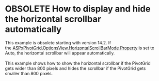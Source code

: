 # OBSOLETE  How to display and hide the horizontal scrollbar automatically


<p>This example is obsolete starting with version 14.2. If the <a href="https://documentation.devexpress.com/#AspNet/DevExpressWebASPxPivotGridPivotGridWebOptionsView_HorizontalScrollBarModetopic">ASPxPivotGrid.OptionsView.HorizontalScrollBarMode Property</a> is set to Auto, the horizontal scrollbar will appear automatically.<br><br>This example shows how to show the horizontal scrollbar if the PivotGrid gets wider than 800 pixels and hides the scrollbar if the PivotGrid gets smaller than 800 pixels.</p>

<br/>


